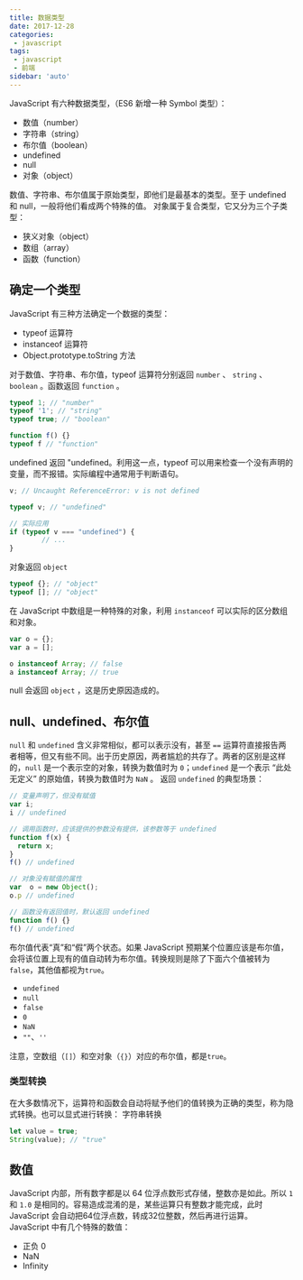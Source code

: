 ```yaml
---
title: 数据类型
date: 2017-12-28
categories:
 - javascript
tags:
 - javascript
 - 前端
sidebar: 'auto'
---
```


JavaScript 有六种数据类型，（ES6 新增一种 Symbol 类型）：

- 数值（number）
- 字符串（string）
- 布尔值（boolean）
- undefined
- null
- 对象（object）

数值、字符串、布尔值属于原始类型，即他们是最基本的类型。至于 undefined 和 null，一般将他们看成两个特殊的值。
对象属于复合类型，它又分为三个子类型：

- 狭义对象（object）
- 数组（array）
- 函数（function）

## 确定一个类型
JavaScript 有三种方法确定一个数据的类型：

- typeof 运算符
- instanceof 运算符
- Object.prototype.toString 方法

对于数值、字符串、布尔值，typeof 运算符分别返回 `number` 、 `string` 、 `boolean` 。函数返回 `function` 。
```javascript
typeof 1; // "number"
typeof '1'; // "string"
typeof true; // "boolean"

function f() {}
typeof f // "function"
```
undefined 返回 "undefined。利用这一点，typeof 可以用来检查一个没有声明的变量，而不报错。实际编程中通常用于判断语句。
```javascript
v; // Uncaught ReferenceError: v is not defined

typeof v; // "undefined"

// 实际应用
if (typeof v === "undefined") {
 		// ... 
}
```
对象返回 `object`
```javascript
typeof {}; // "object"
typeof []; // "object"
```
在 JavaScript 中数组是一种特殊的对象，利用 `instanceof` 可以实际的区分数组和对象。
```javascript
var o = {};
var a = [];

o instanceof Array; // false
a instanceof Array; // true
```
null 会返回 `object` ，这是历史原因造成的。
## null、undefined、布尔值
`null` 和 `undefined` 含义非常相似，都可以表示没有，甚至 `==` 运算符直接报告两者相等，但又有些不同。出于历史原因，两者尴尬的共存了。两者的区别是这样的，`null` 是一个表示空的对象，转换为数值时为 `0`；`undefined` 是一个表示 “此处无定义” 的原始值，转换为数值时为 `NaN` 。
返回 `undefined` 的典型场景：
```javascript
// 变量声明了，但没有赋值
var i;
i // undefined

// 调用函数时，应该提供的参数没有提供，该参数等于 undefined
function f(x) {
  return x;
}
f() // undefined

// 对象没有赋值的属性
var  o = new Object();
o.p // undefined

// 函数没有返回值时，默认返回 undefined
function f() {}
f() // undefined
```
布尔值代表“真”和“假”两个状态。如果 JavaScript 预期某个位置应该是布尔值，会将该位置上现有的值自动转为布尔值。转换规则是除了下面六个值被转为`false`，其他值都视为`true`。

- `undefined`
- `null`
- `false`
- `0`
- `NaN`
- `""`、`''`

注意，空数组（`[]`）和空对象（`{}`）对应的布尔值，都是`true`。
### 类型转换
在大多数情况下，运算符和函数会自动将赋予他们的值转换为正确的类型，称为隐式转换。也可以显式进行转换：
字符串转换
```javascript
let value = true;
String(value); // "true"
```

## 数值
JavaScript 内部，所有数字都是以 64 位浮点数形式存储，整数亦是如此。所以 `1` 和 `1.0` 是相同的。容易造成混淆的是，某些运算只有整数才能完成，此时 JavaScript 会自动把64位浮点数，转成32位整数，然后再进行运算。
JavaScript 中有几个特殊的数值：

- 正负 0
- NaN
- Infinity
